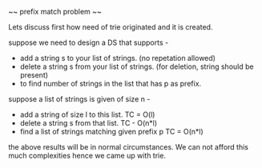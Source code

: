 ~~ prefix match problem ~~

Lets discuss first how need of trie originated and it is created.

suppose we need to design a DS that supports -
- add a string s to your list of strings. (no repetation allowed)
- delete a string s from your list of strings. (for deletion, string should be present)
- to find number of strings in the list that has p as prefix.

suppose a list of strings is given of size n -
- add a string of size l to this list.
TC = O(l)
- delete a string s from that list.
TC - O(n*l)
- find a list of strings matching given prefix p
TC = O(n*l)

the above results will be in normal circumstances. We can not afford this much complexities hence
we came up with trie.
